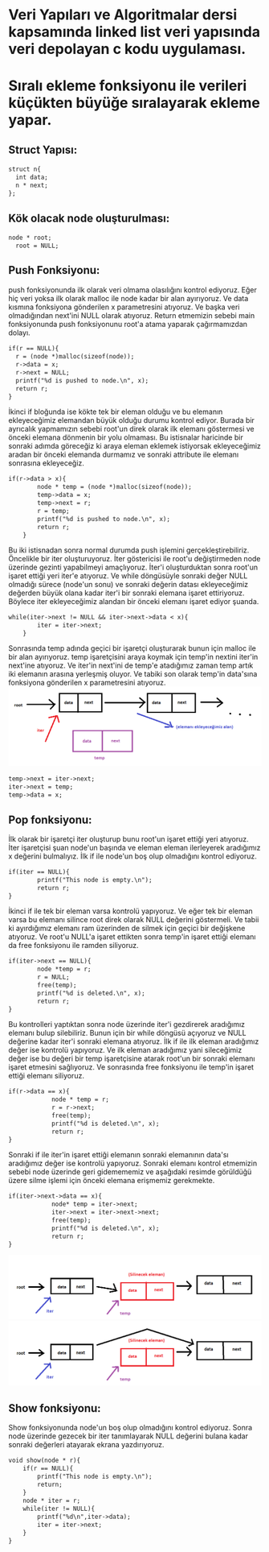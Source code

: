 # Veri Yapıları ve Algoritmalar dersi kapsamında linked list veri yapısında veri depolayan c kodu uygulaması.
# Sıralı ekleme fonksiyonu ile verileri küçükten büyüğe sıralayarak ekleme yapar.

## Struct Yapısı:
```
struct n{
  int data;
  n * next;
};
 ```

## Kök olacak node oluşturulması:
```
node * root;
  root = NULL;
```
## Push Fonksiyonu:
push fonksiyonunda ilk olarak veri olmama olasılığını kontrol ediyoruz.
Eğer hiç veri yoksa ilk olarak malloc ile node kadar bir alan ayırıyoruz.
Ve data kısmına fonksiyona gönderilen x parametresini atıyoruz.
Ve başka veri olmadığından next'ini NULL olarak atıyoruz.
Return etmemizin sebebi main fonksiyonunda push fonksiyonunu root'a atama yaparak çağırmamızdan dolayı.
```
if(r == NULL){
  r = (node *)malloc(sizeof(node));
  r->data = x;
  r->next = NULL;
  printf("%d is pushed to node.\n", x);
  return r;
}
```

İkinci if bloğunda ise kökte tek bir eleman olduğu ve bu elemanın ekleyeceğimiz elemandan büyük olduğu durumu kontrol ediyor.
Burada bir ayrıcalık yapmamızın sebebi root'un direk olarak ilk elemanı göstermesi ve önceki elemana dönmenin bir yolu olmaması.
Bu istisnalar haricinde bir sonraki adımda göreceğiz ki araya eleman eklemek istiyorsak ekleyeceğimiz aradan bir önceki elemanda durmamız ve sonraki attribute ile elemanı sonrasına ekleyeceğiz.
```
if(r->data > x){
		node * temp = (node *)malloc(sizeof(node));
		temp->data = x;
		temp->next = r;	
		r = temp;
		printf("%d is pushed to node.\n", x);
		return r;
	}
```

Bu iki istisnadan sonra normal  durumda push işlemini gerçekleştirebiliriz.
Öncelikle bir iter oluşturuyoruz. İter göstericisi ile root'u değiştirmeden node üzerinde gezinti yapabilmeyi amaçlıyoruz.
İter'i oluşturduktan sonra root'un işaret ettiği yeri iter'e atıyoruz.
Ve while döngüsüyle sonraki değer NULL olmadığı sürece (node'un sonu) ve sonraki değerin datası ekleyeceğimiz değerden büyük olana kadar
iter'i bir sonraki elemana işaret ettiriyoruz.
Böylece iter ekleyeceğimiz alandan bir önceki elemanı işaret ediyor şuanda.
```
while(iter->next != NULL && iter->next->data < x){
		iter = iter->next;
	}
```

Sonrasında temp adında geçici bir işaretçi oluşturarak bunun için malloc ile bir alan ayırıyoruz.
temp işaretçisini araya koymak için temp'in nextini iter'in next'ine atıyoruz.
Ve iter'in next'ini de temp'e atadığımız zaman temp artık iki elemanın arasına yerleşmiş oluyor.
Ve tabiki son olarak temp'in data'sına fonksiyona gönderilen x parametresini atıyoruz.
![Screenshot](img/nodeornek.png)
```
temp->next = iter->next;
iter->next = temp;
temp->data = x;
```

## Pop fonksiyonu:
İlk olarak bir işaretçi iter oluşturup bunu root'un işaret ettiği yeri atıyoruz.
İter işaretçisi şuan node'un başında ve eleman eleman ilerleyerek aradığımız x değerini bulmalıyız.
İlk if ile node'un boş olup olmadığını kontrol ediyoruz. 
```
if(iter == NULL){
		printf("This node is empty.\n");
		return r;
}
```

İkinci if ile tek bir eleman varsa kontrolü yapıyoruz.
Ve eğer tek bir eleman varsa bu elemanı silince root direk olarak NULL değerini göstermeli.
Ve tabii ki ayırdığımız elemanı ram üzerinden de silmek için geçici bir değişkene atıyoruz.
Ve root'u NULL'a işaret ettikten sonra temp'in işaret ettiği elemanı da free fonksiyonu ile ramden siliyoruz.
```
if(iter->next == NULL){
		node *temp = r;
		r = NULL;
		free(temp);
		printf("%d is deleted.\n", x);
		return r;
}
```

Bu kontrolleri yaptıktan sonra node üzerinde iter'i gezdirerek aradığımız elemanı bulup silebiliriz.
Bunun için bir while döngüsü açıyoruz ve NULL değerine kadar iter'i sonraki elemana atıyoruz.
İlk if ile ilk eleman aradığımız değer ise kontrolü yapıyoruz.
Ve ilk eleman aradığımız yani sileceğimiz değer ise bu değeri bir temp işaretçisine atarak root'un bir sonraki elemanı işaret etmesini sağlıyoruz.
Ve sonrasında free fonksiyonu ile temp'in işaret ettiği elemanı siliyoruz.
```
if(r->data == x){
			node * temp = r;
			r = r->next;
			free(temp);
			printf("%d is deleted.\n", x);
			return r;
}
```

Sonraki if ile iter'in işaret ettiği elemanın sonraki elemanının data'sı aradığımız değer ise kontrolü yapıyoruz.
Sonraki elemanı kontrol etmemizin sebebi node üzerinde geri gidemememiz ve aşağıdaki resimde görüldüğü üzere silme işlemi için önceki elemana erişmemiz gerekmekte.
```
if(iter->next->data == x){
			node* temp = iter->next;
			iter->next = iter->next->next;
			free(temp);
			printf("%d is deleted.\n", x);
			return r;
} 
```
![Screenshot](img/popornek1.png)
![Screenshot](img/popornek2.png)

## Show fonksiyonu:
Show fonksiyonunda node'un boş olup olmadığını kontrol ediyoruz.
Sonra node üzerinde gezecek bir iter tanımlayarak NULL değerini bulana kadar sonraki değerleri atayarak ekrana yazdırıyoruz.
```
void show(node * r){
	if(r == NULL){
		printf("This node is empty.\n");
		return;
	}
	node * iter = r;
	while(iter != NULL){
		printf("%d\n",iter->data);
		iter = iter->next;
	}
}
```



